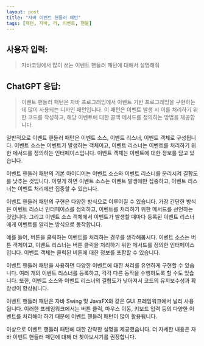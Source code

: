 ```yaml
---
layout: post
title: "자바 이벤트 핸들러 패턴"
tags: [패턴, 자바, 러, 이벤트, 핸들]
---
```


## 사용자 입력:
> 자바코딩에서 많이 쓰는 이벤트 핸들러 패턴에 대해서 설명해줘

## ChatGPT 응답:
> 이벤트 핸들러 패턴은 자바 프로그래밍에서 이벤트 기반 프로그래밍을 구현하는 데 많이 사용되는 디자인 패턴입니다. 이 패턴은 이벤트 발생 시 이를 처리하기 위한 코드를 작성하고, 해당 이벤트에 대한 콜백 메서드를 정의하는 방법을 제공합니다.

일반적으로 이벤트 핸들러 패턴은 이벤트 소스, 이벤트 리스너, 이벤트 객체로 구성됩니다. 이벤트 소스는 이벤트가 발생하는 객체이고, 이벤트 리스너는 이벤트를 처리하기 위한 메서드를 정의하는 인터페이스입니다. 이벤트 객체는 이벤트에 대한 정보를 담고 있습니다.

이벤트 핸들러 패턴의 기본 아이디어는 이벤트 소스와 이벤트 리스너를 분리시켜 결합도를 낮추는 것입니다. 이렇게 하면 이벤트 소스는 이벤트 발생에만 집중하고, 이벤트 리스너는 이벤트 처리에만 집중할 수 있습니다.

이벤트 핸들러 패턴의 구현은 다양한 방식으로 이루어질 수 있습니다. 가장 간단한 방식은 이벤트 리스너 인터페이스를 정의하고, 이벤트를 처리하기 위한 메서드를 선언하는 것입니다. 그리고 이벤트 소스 객체에서 이벤트가 발생할 때마다 등록된 이벤트 리스너에게 이벤트를 알리는 방식으로 동작합니다.

예를 들어, 버튼을 클릭하는 이벤트를 처리하는 경우를 생각해봅시다. 이벤트 소스는 버튼 객체이고, 이벤트 리스너는 버튼 클릭을 처리하기 위한 메서드를 정의한 인터페이스입니다. 이벤트 객체는 클릭된 버튼에 대한 정보를 포함할 수 있습니다.

이벤트 핸들러 패턴을 사용하면 다양한 이벤트에 대한 처리를 유연하게 구현할 수 있습니다. 여러 개의 이벤트 리스너를 등록하고, 각각 다른 동작을 수행하도록 할 수도 있습니다. 또한, 이벤트 소스와 이벤트 리스너의 결합도가 낮아져서 코드의 유지보수성과 확장성이 향상됩니다.

이벤트 핸들러 패턴은 자바 Swing 및 JavaFX와 같은 GUI 프레임워크에서 널리 사용됩니다. 이러한 프레임워크에서는 버튼 클릭, 마우스 이동, 키보드 입력 등의 다양한 이벤트를 처리해야 하기 때문에 이벤트 핸들러 패턴이 많이 활용됩니다.

이상으로 이벤트 핸들러 패턴에 대한 간략한 설명을 제공했습니다. 더 자세한 내용은 자바 이벤트 핸들러 패턴에 대해 더 찾아보시기를 권장합니다.

